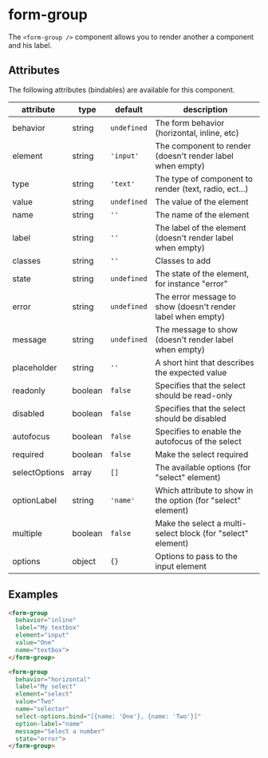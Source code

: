 # form-group
The `<form-group />` component allows you to render another a component and his label.

## Attributes

The following attributes (bindables) are available for this component.

| attribute | type | default | description |
|---|---|---|---|
| behavior | string | `undefined` | The form behavior (horizontal, inline, etc) |
| element | string | `'input'` | The component to render (doesn't render label when empty) |
| type | string | `'text'` | The type of component to render (text, radio, ect...)|
| value | string | `undefined` | The value of the element |
| name | string | `''` | The name of the element |
| label  | string | `''` | The label of the element (doesn't render label when empty) |
| classes | string | `''` | Classes to add |
| state  | string | `undefined` | The state of the element, for instance "error" |
| error  | string | `undefined` | The error message to show (doesn't render label when empty) |
| message  | string | `undefined` | The message to show (doesn't render label when empty) |
| placeholder | string | `''` | A short hint that describes the expected value |
| readonly | boolean | `false` | Specifies that the select should be read-only |
| disabled | boolean | `false` | Specifies that the select should be disabled |
| autofocus | boolean | `false` | Specifies to enable the autofocus of the select |
| required | boolean | `false` | Make the select required |
| selectOptions | array | `[]` | The available options (for "select" element) |
| optionLabel | string | `'name'` | Which attribute to show in the option (for "select" element) |
| multiple | boolean | `false` | Make the select a multi-select block (for "select" element) |
| options | object | `{}` | Options to pass to the input element |

## Examples
```html
<form-group
  behavior="inline"
  label="My textbox"
  element="input"
  value="One"
  name="textbox">
</form-group>
```

```html
<form-group
  behavior="horizontal"
  label="My select"
  element="select"
  value="Two"
  name="selector"
  select-options.bind="[{name: 'One'}, {name: 'Two'}]"
  option-label="name"
  message="Select a number"
  state="error">
</form-group>
```

